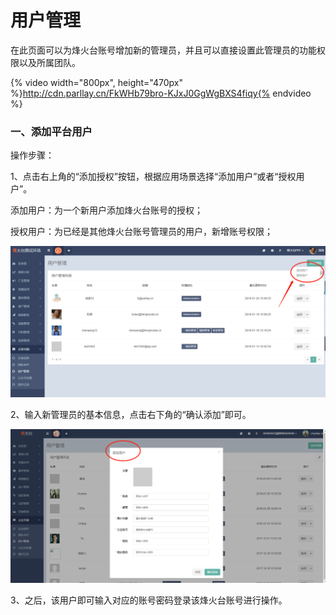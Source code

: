# 用户管理

在此页面可以为烽火台账号增加新的管理员，并且可以直接设置此管理员的功能权限以及所属团队。  

{% video width="800px", height="470px" %}http://cdn.parllay.cn/FkWHb79bro-KJxJ0GgWgBXS4fiqy{% endvideo %}

### 一、添加平台用户

操作步骤：

1、点击右上角的“添加授权”按钮，根据应用场景选择“添加用户”或者“授权用户”。

添加用户：为一个新用户添加烽火台账号的授权；

授权用户：为已经是其他烽火台账号管理员的用户，新增账号权限；  

![](/assets/1516601001%281%29.png)

2、输入新管理员的基本信息，点击右下角的“确认添加”即可。  

![](/assets/1520321901%282%29.jpg)

3、之后，该用户即可输入对应的账号密码登录该烽火台账号进行操作。

